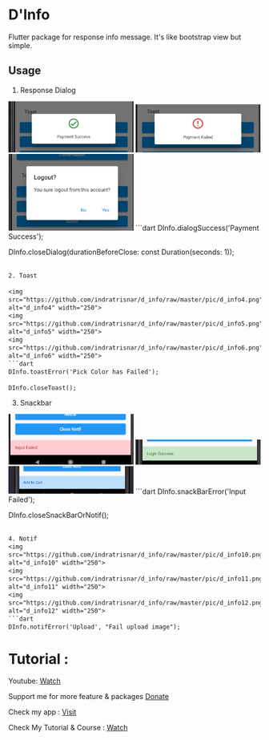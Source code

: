 # D'Info

Flutter package for response info message. It's like bootstrap view but simple.

## Usage

1. Response Dialog

<img src="https://github.com/indratrisnar/d_info/raw/master/pic/d_info1.png" alt="d_info1" width="250">
<img src="https://github.com/indratrisnar/d_info/raw/master/pic/d_info2.png" alt="d_info2" width="250">
<img src="https://github.com/indratrisnar/d_info/raw/master/pic/d_info3.png" alt="d_info3" width="250">
```dart
DInfo.dialogSuccess('Payment Success');

DInfo.closeDialog(durationBeforeClose: const Duration(seconds: 1));
```

2. Toast

<img src="https://github.com/indratrisnar/d_info/raw/master/pic/d_info4.png" alt="d_info4" width="250">
<img src="https://github.com/indratrisnar/d_info/raw/master/pic/d_info5.png" alt="d_info5" width="250">
<img src="https://github.com/indratrisnar/d_info/raw/master/pic/d_info6.png" alt="d_info6" width="250">
```dart
DInfo.toastError('Pick Color has Failed');

DInfo.closeToast();
```

3. Snackbar

<img src="https://github.com/indratrisnar/d_info/raw/master/pic/d_info7.png" alt="d_info7" width="250">
<img src="https://github.com/indratrisnar/d_info/raw/master/pic/d_info8.png" alt="d_info8" width="250">
<img src="https://github.com/indratrisnar/d_info/raw/master/pic/d_info9.png" alt="d_info9" width="250">
```dart
DInfo.snackBarError('Input Failed');

DInfo.closeSnackBarOrNotif();
```

4. Notif
<img src="https://github.com/indratrisnar/d_info/raw/master/pic/d_info10.png" alt="d_info10" width="250">
<img src="https://github.com/indratrisnar/d_info/raw/master/pic/d_info11.png" alt="d_info11" width="250">
<img src="https://github.com/indratrisnar/d_info/raw/master/pic/d_info12.png" alt="d_info12" width="250">
```dart
DInfo.notifError('Upload', "Fail upload image");
```


# Tutorial :
Youtube: [Watch](https://www.youtube.com/watch?v=Mmidjtrp9DY)

Support me for more feature & packages
[Donate](https://www.paypal.com/paypalme/indratrisnar)

Check my app : [Visit](https://indratrisnar.github.io/projects.html)

Check My Tutorial & Course : [Watch](https://www.youtube.com/channel/UC0d_xINEvCtlDCpWfBpnYpA)